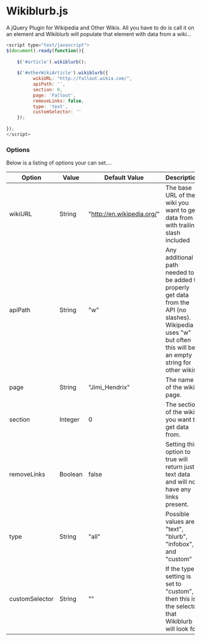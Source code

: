 Wikiblurb.js
=========

A jQuery Plugin for Wikipedia and Other Wikis. All you have to do is call it on an element and Wikiblurb will populate that element with data from a wiki...

```javascript
<script type="text/javascript">
$(document).ready(function(){
    
    $('#article').wikiblurb();
    
    $('#otherWikiArticle').wikiblurb({
	      wikiURL: "http://fallout.wikia.com/",
	      apiPath: '',
	      section: 0,
	      page: 'Fallout',
	      removeLinks: false,	    
	      type: 'text',
	      customSelector: ''
    });
    
});
</script>
```

### Options

Below is a listing of options your can set....

| Option | Value | Default Value | Description | Example |
| --- | --- | --- | --- | --- |
| wikiURL | String | "http://en.wikipedia.org/" | The base URL of the wiki you want to get data from with trailing slash included | wikiURL: "http://fallout.wikia.com/" |
| apiPath | String | "w" | Any additional path needed to be added to properly get data from the API (no slashes). Wikipedia uses "w" but often this will be an empty string for other wikis. | wikiURL: "" |
| page | String | "Jimi_Hendrix" | The name of the wiki page. | page: "Brazil" |
| section | Integer | 0 | The section of the wiki you want to get data from. | section: 4 |
| removeLinks | Boolean | false | Setting this option to true will return just text data and will not have any links present. | removeLinks: true |
| type | String | "all" | Possible values are "text", "blurb", "infobox", and "custom" | type: "infobox" |
| customSelector | String | "" | If the type setting is set to "custom", then this is the selector that Wikiblurb will look for | customSelector: ".mw-class" |
